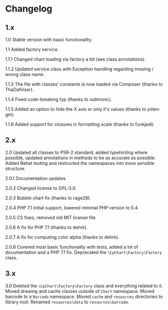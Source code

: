 # Changelog

## 1.x
1.0 Stable version with basic functionality.

1.1 Added factory service.

1.1.1 Changed chart loading via factory a bit (see class annotations).

1.1.2 Updated service class with Exception handling regarding missing / wrong class name.

1.1.3 The file with classes' constants is now loaded via Composer (thanks to ThaDafinser).

1.1.4 Fixed code-breaking typ (thanks to subtronic).

1.1.5 Added an option to hide the X axis or only it's values (thanks to julien-gm).

1.1.6 Added support for closures in formatting scale (thanks to funkjedi)

## 2.x
2.0 Updated all classes to PSR-2 standard, added typehinting where possible, updated
    annotations in methods to be as accurate as possible. Added Behat testing and
    restructed the namespaces into more sensible structure.

2.0.1 Documentation updates.

2.0.2 Changed license to GPL-3.0.

2.0.3 Bubble chart fix (thanks to rage28).

2.0.4 PHP 7.1 initial support, lowered minimal PHP version to 5.4.

2.0.5 CS fixes, removed old MIT license file.

2.0.6 A fix for PHP 7.1 (thanks to dehrk).

2.0.7 A fix for computing color alpha (thanks to dehrk).

2.0.8 Covered most basic functionality with tests, added a lot of documentation
      and a PHP 7.1 fix. Deprecated the `\CpChart\Factory\Factory` class.

## 3.x

3.0 Deleted the `\CpChart\Factory\Factory` class and everything related to it.
    Moved drawing and cache classes outside of `Chart` namespace.
    Moved barcode to a `Barcode` namespace.
    Moved `cache` and `resources` directories to library root.
    Renamed `resources\data` to `resources\barcode`.
